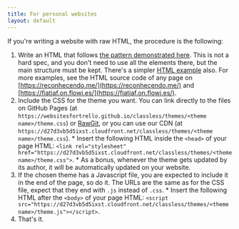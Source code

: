 ```yaml
---
title: For personal websites
layout: default
---
```


If you're writing a website with raw HTML, the procedure is the following:

  1. Write an HTML that follows [the pattern demonstrated here](https://workflowy.com/s/Q79FgxLKUT). This is not a hard spec, and you don't need to use all the elements there, but the main structure must be kept. There's a simpler [HTML example](https://github.com/websitesfortrello/classless/blob/gh-pages/explained-structure.html) also. For more examples, see the HTML source code of any page on [https://reconhecendo.me/](https://reconhecendo.me/) and [https://fiatjaf.on.flowi.es/](https://fiatjaf.on.flowi.es/).
  2. Include the CSS for the theme you want. You can link directly to the files on GitHub Pages (at `https://websitesfortrello.github.io/classless/themes/<theme name>/theme.css`) or [RawGit](https://rawgit.com/), or you can use our CDN (at `https://d27d3vb5d5ixst.cloudfront.net/classless/themes/<theme name>/theme.css`).
    * Insert the following HTML inside the `<head>` of your page HTML: `<link rel="stylesheet" href="https://d27d3vb5d5ixst.cloudfront.net/classless/themes/<theme name>/theme.css">`.
    * As a bonus, whenever the theme gets updated by its author, it will be automatically updated on your website.
  3. If the chosen theme has a Javascript file, you are expected to include it in the end of the page, so do it. The URLs are the same as for the CSS file, expect that they end with `.js` instead of `.css`.
    * Insert the following HTML after the `<body>` of your page HTML: `<script src="https://d27d3vb5d5ixst.cloudfront.net/classless/themes/<theme name>/theme.js"></script>`.
  4. That's it.
